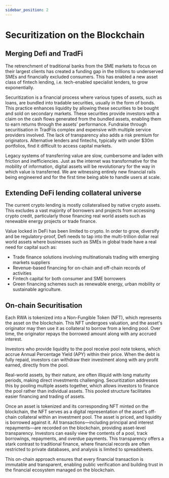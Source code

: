 ```yaml
---
sidebar_position: 2
---
```


# Securitization on the Blockchain

## Merging Defi and TradFi 

The retrenchment of traditional banks from the SME markets to focus on their largest clients has created a funding gap in the trillions to underserved SMEs and financially excluded consumers. This has enabled a new asset class of fintech lending, i.e. tech-enabled specialist lenders, to grow exponentially. 

Securitization is a financial process where various types of assets, such as loans, are bundled into tradable securities, usually in the form of bonds. This practice enhances liquidity by allowing these securities to be bought and sold on secondary markets. These securities provide investors with a claim on the cash flows generated from the bundled assets, enabling them to earn returns through the assets' performance. Fundraise through securitisation in TradFiis complex and expensive with multiple service providers involved. The lack of transparency also adds a risk premium for originators. Alternative lenders and fintechs, typically with under $30m portfolios, find it difficult to access capital markets.

Legacy systems of transferring value are slow, cumbersome and laden with friction and inefficiencies. Just as the internet was transformative for the mobility of information, digital assets will be revolutionary for the way in which value is transferred. We are witnessing entirely new financial rails being engineered and for the first time being able to handle users at scale.

## Extending DeFi lending collateral universe

The current crypto lending is mostly collateralised by native crypto assets. This excludes a vast majority of borrowers and projects from accessing crypto credit, particularly those financing real world assets such as renewable energy projects or trade finance.

Value locked in DeFi has been limited to crypto. In order to grow, diversify and be regulatory-proof, Defi needs to tap into the multi-trillion dollar real world assets where businesses such as SMEs in global trade have a real need for capital such as:

- Trade finance solutions involving multinationals trading with emerging markets suppliers 
- Revenue-based financing for on-chain and off-chain records of activities 
- Fintech capital for both consumer and SME borrowers 
- Green financing schemes such as renewable energy, urban mobility or sustainable agriculture. 

## On-chain Securitisation

Each RWA is tokenized into a Non-Fungible Token (NFT), which represents the asset on the blockchain. This NFT undergoes valuation, and the asset's originator may then use it as collateral to borrow from a lending pool. Over time, the originator repays the borrowed amount along with any accrued interest.

Investors who provide liquidity to the pool receive pool note tokens, which accrue Annual Percentage Yield (APY) within their price. When the debt is fully repaid, investors can withdraw their investment along with any profit earned, directly from the pool.

Real-world assets, by their nature, are often illiquid with long maturity periods, making direct investments challenging. Securitization addresses this by pooling multiple assets together, which allows investors to finance the pool rather than individual assets. This pooled structure facilitates easier financing and trading of assets.

Once an asset is tokenized and its corresponding NFT minted on the blockchain, the NFT serves as a digital representation of the asset's off-chain collateral within an investment pool. The asset is priced, and liquidity is borrowed against it. All transactions—including principal and interest repayments—are recorded on the blockchain, providing asset-level transparency. Investors can easily view the contents of a pool, track borrowings, repayments, and overdue payments. This transparency offers a stark contrast to traditional finance, where financial records are often restricted to private databases, and analysis is limited to spreadsheets.

This on-chain approach ensures that every financial transaction is immutable and transparent, enabling public verification and building trust in the financial ecosystem managed on the blockchain.
